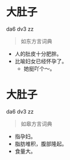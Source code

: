 # 大肚子
da6 dv3 zz
> 如东方言词典
- 人的肚皮十分肥胖。
- 比喻妇女已经怀孕了。
  - 她挺吖个～。

# 大肚子
da6 dv3 zz
> 如皋方言词典
- 指孕妇。
- 脂肪堆积，腹部隆起。
- 食量大。
